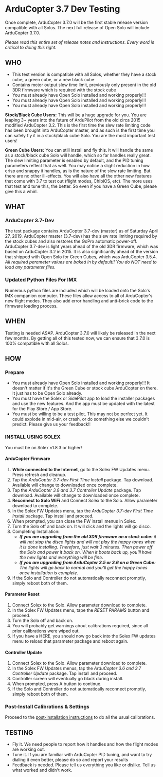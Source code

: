 # ArduCopter 3.7 Dev Testing

Once complete, ArduCopter 3.7.0 will be the first stable release version compatible with all Solos.  The next full release of Open Solo will include ArduCopter 3.7.0.

_Please read this entire set of release notes and instructions.  Every word is critical to doing this right._

## WHO

- This test version is compatible with all Solos, whether they have a stock cube, a green cube, or a new black cube
- Contains motor output slew time limit, previously only present in the old 3DR firmware which is required with the stock cube
- You must already have Open Solo installed and working properly!!!
- You must already have Open Solo installed and working properly!!!
- You must already have Open Solo installed and working properly!!!

**Stock/Black Cube Users:** This will be a huge upgrade for you. You are leaping 3+ years into the future of ArduPilot from the old circa 2015 modified ArduCopter 3.2.  This is the first time the slew rate limiting code has been brought into ArduCopter master, and as such is the first time you can safely fly it in a stock/black cube Solo.  You are the most important test users!

**Green Cube Users:** You can still install and fly this. It will handle the same as a stock/black cube Solo will handle, which so far handles really great.  The slew limiting parameter is enabled by default, and the PID tuning parameters reflect that as well.  You may notice a slight reduction in how crisp and snappy it handles, as is the nature of the slew rate limiting. But there are no other ill-effects.  You will also have all the other new features that come with 3.7 to test out (flight modes, ChibiOS, etc).  The more uses that test and tune this, the better.  So even if you have a Green Cube, please give this a whirl.

## WHAT

### ArduCopter 3.7-Dev

The test package contains ArduCopter 3.7-dev (master) as of Saturday April 27, 2019.  ArduCopter master (3.7-dev) has the slew rate limiting required by the stock cubes and also restores the GoPro automatic power-off.  ArduCopter 3.7-dev is light years ahead of the old 3DR firmware, which was based on ArduCopter 3.2 in 2015.  It is also significantly ahead of the version that shipped with Open Solo for Green Cubes, which was ArduCopter 3.5.4.  _All required parameter values are baked in by default!! You do NOT need to load any parameter files._

### Updated Python Files For IMX

Numerous python files are included which will be loaded onto the Solo's IMX companion computer.  These files allow access to all of ArduCopter's new flight modes.  They also add error handling and anti-brick code to the firmware loading process.

## WHEN

Testing is needed ASAP. ArduCopter 3.7.0 will likely be released in the next few months.  By getting all of this tested now, we can ensure that 3.7.0 is 100% compatible with all Solos.

## HOW

### Prepare

- You must already have Open Solo installed and working properly!!! It doesn't matter if it's the Green Cube or stock cube ArduCopter on there.  It just has to be Open Solo already.
- You must have the Solex or SidePilot app to load the installer packages and use the new features.  And the app must be updated with the latest for the Play Store / App Store.
- You must be willing to be a test pilot. This may not be perfect yet.  It could explode in mid-air, or crash, or do something else we couldn't predict. Please give us your feedback!!

### INSTALL USING SOLEX

You must be on Solex v1.8.3 or higher!

#### ArduCopter Firmware

1. **While connected to the Internet**, go to the Solex FW Updates menu.  Press refresh and cleanup.
2. Tap the _ArduCopter 3.7-dev First Time Install_ package.  Tap download. Available will change to downloaded once complete.
3. Tap the _ArduCopter 3.6 and 3.7 Controller Update_ package.  Tap download. Available will change to downloaded once complete.
4. **Reconnect to Solo WiFi** and Connect Solex to the Solo. Allow parameter download to complete.
5. In the Solex FW Updates menu, tap the _ArduCopter 3.7-dev First Time Install_ package. Tap install and proceed.
6. When prompted, you can close the FW install menus in Solex.
7. Turn the Solo off and back on. It will click and the lights will go disco.
8. Completing Installation:
   - _**If you are upgrading from the old 3DR firmware on a stock cube:** it will not stop the disco lights and will not play the happy tones when it is done installing.  Therefore, just wait 3 minutes. Then power off the Solo and power it back on.  When it boots back up, you'll have the new lights and everything will be fine._
   - _**If you are upgrading from ArduCopter 3.5 or 3.6 on a Green Cube:** The lights will go back to normal and you'll get the happy tones once installation is complete._
9. If the Solo and Controller do not automatically reconnect promptly, simply reboot both of them.

#### Parameter Reset

1. Connect Solex to the Solo. Allow parameter download to complete.
2. In the Solex FW Updates menu, tape the _RESET PARAMS_ button and proceed.
3. Turn the Solo off and back on.
4. You will probably get warnings about calibrations required, since all prior calibrations were wiped out.
5. If you have a HERE, you should now go back into the Solex FW updates menu to reload that parameter package and reboot again.

#### Controller Update

1. Connect Solex to the Solo. Allow parameter download to complete.
2. In the Solex FW Updates menus, tap the _ArduCopter 3.6 and 3.7 Controller Update_ package. Tap install and proceed.
3. Controller screen will eventually go black during install.
4. When prompted, press A button to continue.
5. If the Solo and Controller do not automatically reconnect promptly, simply reboot both of them.

### Post-Install Calibrations & Settings

Proceed to the [post-installation instructions](../master/install_post.md) to do all the usual calibrations.

## TESTING

- Fly it.  We need people to report how it handles and how the flight modes are working out.
- Tune it.  If you are familiar with ArduCopter PID tuning, and want to try dialing it even better, please do so and report your results
- Feedback is needed.  Please tell us everything you like or dislike. Tell us what worked and didn't work. 
